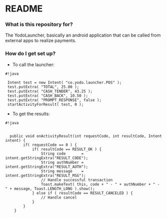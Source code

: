 # README #

### What is this repository for? ###

The YodoLauncher, basically an android application that can be called from external apps to realize payments.

### How do I get set up? ###

* To call the launcher:

```
#!java

 Intent test = new Intent( "co.yodo.launcher.POS" );
 test.putExtra( "TOTAL", 25.00 );
 test.putExtra( "CASH_TENDER", 43.25 );
 test.putExtra( "CASH_BACK", 10.50 );
 test.putExtra( "PROMPT_RESPONSE", false );
 startActivityForResult( test, 0 );

```

* To get the results:

```
#!java


  public void onActivityResult(int requestCode, int resultCode, Intent intent) {
        if( requestCode == 0 ) {
            if( resultCode == RESULT_OK ) {
                String code       = intent.getStringExtra("RESULT_CODE");
                String authNumber = intent.getStringExtra("RESULT_AUTH");
                String message    = intent.getStringExtra("RESULT_MSG");
                // Handle successful transaction
                Toast.makeText( this, code + " - " + authNumber + " - " + message, Toast.LENGTH_LONG ).show();
            } else if ( resultCode == RESULT_CANCELED ) {
                // Handle cancel
            }
        }
    }

```